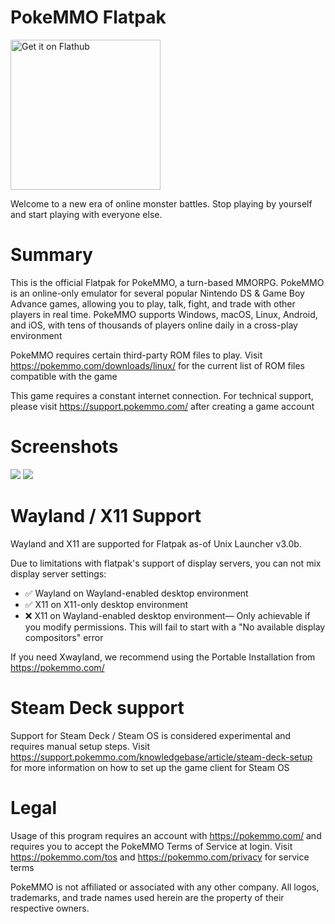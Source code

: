 # PokeMMO Flatpak

<a href='https://flathub.org/apps/com.pokemmo.PokeMMO'>
<img width='240' alt='Get it on Flathub' src='https://flathub.org/api/badge?locale=en'/>
</a>

Welcome to a new era of online monster battles.
Stop playing by yourself and start playing with everyone else.

# Summary

This is the official Flatpak for PokeMMO, a turn-based MMORPG. PokeMMO is an online-only emulator for several popular Nintendo DS & Game Boy Advance games, allowing you to play, talk, fight, and trade with other players in real time. PokeMMO supports Windows, macOS, Linux, Android, and iOS, with tens of thousands of players online daily in a cross-play environment

PokeMMO requires certain third-party ROM files to play. Visit https://pokemmo.com/downloads/linux/ for the current list of ROM files compatible with the game

This game requires a constant internet connection. For technical support, please visit https://support.pokemmo.com/ after creating a game account

# Screenshots
<img src="https://pokemmo.com/build/images/screenshot/c-t.d7d3e35d.jpg">
<img src="https://pokemmo.com/build/images/screenshot/b-t.45f3af02.jpg">

# Wayland / X11 Support

Wayland and X11 are supported for Flatpak as-of Unix Launcher v3.0b.

Due to limitations with flatpak's support of display servers, you can not mix display server settings:
- ✅ Wayland on Wayland-enabled desktop environment
- ✅ X11 on X11-only desktop environment
- ❌ X11 on Wayland-enabled desktop environment— Only achievable if you modify permissions. This will fail to start with a "No available display compositors" error

If you need Xwayland, we recommend using the Portable Installation from https://pokemmo.com/

# Steam Deck support

Support for Steam Deck / Steam OS is considered experimental and requires manual setup steps. Visit https://support.pokemmo.com/knowledgebase/article/steam-deck-setup for more information on how to set up the game client for Steam OS

# Legal

Usage of this program requires an account with https://pokemmo.com/ and requires you to accept the PokeMMO Terms of Service at login. Visit https://pokemmo.com/tos and https://pokemmo.com/privacy for service terms

PokeMMO is not affiliated or associated with any other company. All logos, trademarks, and trade names used herein are the property of their respective owners.
